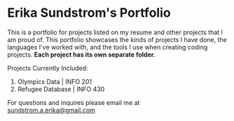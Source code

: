 # Erika Sundstrom's Portfolio

This is a portfolio for projects listed on my resume and other projects that I am proud of. This portfolio showcases the kinds of projects I have done, the languages I've 
worked with, and the tools I use when creating coding projects. **Each project has its own separate folder.**

Projects Currently Included:
1. Olympics Data | INFO 201
2. Refugee Database | INFO 430

For questions and inquires please email me at [sundstrom.a.erika@gmail.com](sundstrom.a.erika@gmail.com)
